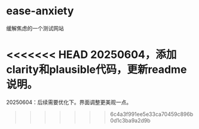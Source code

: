 # ease-anxiety
缓解焦虑的一个测试网站

<<<<<<< HEAD
20250604，添加clarity和plausible代码，更新readme说明。
=======
20250604：后续需要优化下。界面调整更美观一点。
>>>>>>> 6c4a3f991ee5e33ca70459c896b0d1c3ba9a2d9b
